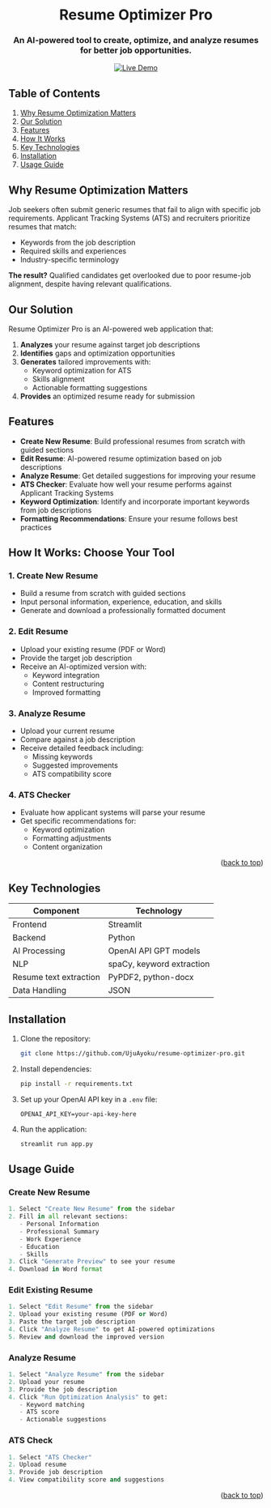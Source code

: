 <a id="readme-top"></a>

<div align="center">
  <h1>Resume Optimizer Pro</h1>
  <h3>An AI-powered tool to create, optimize, and analyze resumes for better job opportunities.</h3>
  
  [![Live Demo](https://img.shields.io/badge/Try-Live_Demo-green)](https://resumeoptimizerpro.streamlit.app/)

</div>

## Table of Contents
1. [Why Resume Optimization Matters](#challenge)
2. [Our Solution](#solution)
3. [Features](#features)
4. [How It Works](#how-it-works)
5. [Key Technologies](#technologies)
6. [Installation](#installation)
7. [Usage Guide](#usage)

<a name="challenge"></a>
## Why Resume Optimization Matters

Job seekers often submit generic resumes that fail to align with specific job requirements. Applicant Tracking Systems (ATS) and recruiters prioritize resumes that match:
- Keywords from the job description
- Required skills and experiences
- Industry-specific terminology

**The result?** Qualified candidates get overlooked due to poor resume-job alignment, despite having relevant qualifications.

<a name="solution"></a>
## Our Solution  

Resume Optimizer Pro is an AI-powered web application that:
1. **Analyzes** your resume against target job descriptions
2. **Identifies** gaps and optimization opportunities
3. **Generates** tailored improvements with:
   - Keyword optimization for ATS
   - Skills alignment
   - Actionable formatting suggestions
4. **Provides** an optimized resume ready for submission

<a name="features"></a>
## Features  

- **Create New Resume**: Build professional resumes from scratch with guided sections
- **Edit Resume**: AI-powered resume optimization based on job descriptions
- **Analyze Resume**: Get detailed suggestions for improving your resume
- **ATS Checker**: Evaluate how well your resume performs against Applicant Tracking Systems
- **Keyword Optimization**: Identify and incorporate important keywords from job descriptions
- **Formatting Recommendations**: Ensure your resume follows best practices

<a name="how-it-works"></a>
## How It Works: Choose Your Tool  

### 1. Create New Resume
- Build a resume from scratch with guided sections
- Input personal information, experience, education, and skills
- Generate and download a professionally formatted document

### 2. Edit Resume
- Upload your existing resume (PDF or Word)
- Provide the target job description
- Receive an AI-optimized version with:
  - Keyword integration
  - Content restructuring
  - Improved formatting

### 3. Analyze Resume
- Upload your current resume
- Compare against a job description
- Receive detailed feedback including:
  - Missing keywords
  - Suggested improvements
  - ATS compatibility score

### 4. ATS Checker
- Evaluate how applicant systems will parse your resume
- Get specific recommendations for:
  - Keyword optimization
  - Formatting adjustments
  - Content organization

<p align="right">(<a href="#readme-top">back to top</a>)</p>

<a name="technologies"></a>
## Key Technologies  

| Component          | Technology |
|--------------------|------------|
| Frontend           | Streamlit  |
| Backend            | Python     |
| AI Processing      | OpenAI API  GPT models|
| NLP                | spaCy, keyword extraction  |
| Resume text extraction| PyPDF2, python-docx |
| Data Handling | JSON |

<a name="installation"></a>
## Installation  

1. Clone the repository:
   ```bash
   git clone https://github.com/UjuAyoku/resume-optimizer-pro.git
   ```

2. Install dependencies:
   ```bash
   pip install -r requirements.txt
   ```

3. Set up your OpenAI API key in a `.env` file:
   ```
   OPENAI_API_KEY=your-api-key-here
   ```

4. Run the application:
   ```bash
   streamlit run app.py
   ```

<a name="usage"></a>
## Usage Guide  

### Create New Resume
```python
1. Select "Create New Resume" from the sidebar
2. Fill in all relevant sections:
   - Personal Information
   - Professional Summary
   - Work Experience
   - Education
   - Skills
3. Click "Generate Preview" to see your resume
4. Download in Word format
```

### Edit Existing Resume
```python
1. Select "Edit Resume" from the sidebar
2. Upload your existing resume (PDF or Word)
3. Paste the target job description
4. Click "Analyze Resume" to get AI-powered optimizations
5. Review and download the improved version
```

### Analyze Resume
```python
1. Select "Analyze Resume" from the sidebar
2. Upload your resume
3. Provide the job description
4. Click "Run Optimization Analysis" to get:
   - Keyword matching
   - ATS score
   - Actionable suggestions
```

### ATS Check
```python
1. Select "ATS Checker"
2. Upload resume
3. Provide job description
4. View compatibility score and suggestions
```

<p align="right">(<a href="#readme-top">back to top</a>)</p>

 
 
